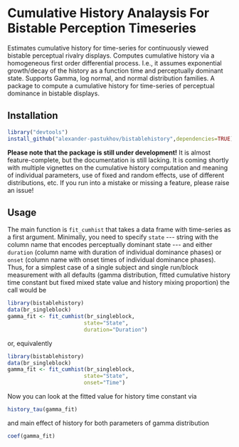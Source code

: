 # Cumulative History Analaysis For Bistable Perception Timeseries

Estimates cumulative history for time-series for continuously viewed bistable perceptual rivalry displays. Computes cumulative history via a homogeneous first order differential process. I.e., it assumes exponential growth/decay of the history as a function time and perceptually dominant state. Supports Gamma, log normal, and normal distribution families. A package to compute a cumulative history for time-series of perceptual dominance in bistable displays.

## Installation

```r
library("devtools")
install_github("alexander-pastukhov/bistablehistory",dependencies=TRUE)
```

**Please note that the package is still under development!** It is almost feature-complete, but the documentation is still lacking. It is coming shortly with multiple vignettes on the cumulative history computation and meaning of individual parameters, use of fixed and random effects, use of different distributions, etc. If you run into a mistake or missing a feature, please raise an issue!

## Usage

The main function is `fit_cumhist` that takes a data frame with time-series as a first argument. Minimally, you need to specify `state` --- string with the column name that encodes perceptually dominant state --- and either `duration` (column name with duration of individual dominance phases) or `onset` (column name with onset times of individual dominance phases). Thus, for a simplest case of a single subject and single run/block measurement with all defaults (gamma distribution, fitted cumulative history time constant but fixed mixed state value and history mixing proportion) the call would be
```r
library(bistablehistory)
data(br_singleblock)
gamma_fit <- fit_cumhist(br_singleblock,
                        state="State",
                        duration="Duration")
```
or, equivalently
```r
library(bistablehistory)
data(br_singleblock)
gamma_fit <- fit_cumhist(br_singleblock,
                        state="State",
                        onset="Time")
```

Now you can look at the fitted value for history time constant via
```r
history_tau(gamma_fit)
```

and main effect of history for both parameters of gamma distribution
```r
coef(gamma_fit)
```

